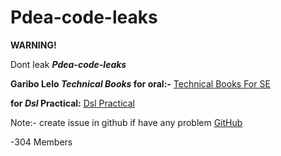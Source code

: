 # Pdea-code-leaks

**WARNING!**

Dont leak **_Pdea-code-leaks_**

**Garibo Lelo _Technical Books_ for oral:-**
[Technical Books For SE](https://drive.google.com/drive/u/0/folders/18RrPoSQJWgfRnYKSRpQKT4qBAksKW2YI)

**for _Dsl_ Practical:**
[Dsl Practical](https://github.com/pdeacodeleaks/dsl)

Note:- create issue in github if have any problem
[GitHub](https://github.com/pdeacodeleaks)

-304 Members 
